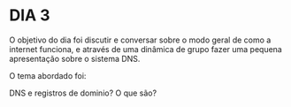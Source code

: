 # DIA 3

O objetivo do dia foi discutir e conversar sobre o modo geral de como a internet funciona, e através de uma dinâmica de grupo fazer uma pequena apresentação sobre o sistema DNS.

O tema abordado foi:

DNS e registros de dominio? O que são?
